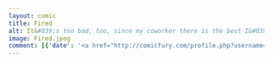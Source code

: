 ```yaml
---
layout: comic
title: Fired
alt: It&#039;s too bad, too, since my coworker there is the best I&#039;ve ever done drawing someone on the first try, and now I&#039;ll never get to draw him again &#58;(
image: Fired.jpeg
comment: [{'date': '<a href="http://comicfury.com/profile.php?username=tecco_dsilva" title="tecco_dsilva">tecco_dsilva</a>', 'username': 'tecco_dsilva', 'comment': 'I was just about to change my official posting schedule to twice a week (yes I actually have a schedule, it&#039;s supposed to be 3X a week) since I obviously can&#039;t keep my shit together, but as explained in the comic, now I have plenty of time so presumably I&#039;ll be able to keep the purported Monday-Wednesday-Friday schedule.  For the time being.'}]
---
```

